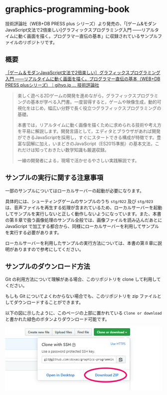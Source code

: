 
# graphics-programming-book

技術評論社（WEB+DB PRESS plus シリーズ）より発売の、「[ゲーム&モダンJavaScript文法で2倍楽しい]グラフィックスプログラミング入門 ——リアルタイムに動く画面を描く。プログラマー直伝の基本」に収録されているサンプルファイルのリポジトリです。

## 概要

[［ゲーム＆モダンJavaScript文法で2倍楽しい］グラフィックスプログラミング入門 ——リアルタイムに動く画面を描く。プログラマー直伝の基本（WEB\+DB PRESS plusシリーズ）｜gihyo\.jp … 技術評論社](https://gihyo.jp/magazine/wdpress/plus/978-4-297-11085-7)

> 楽しく遊べる2Dゲームの開発を進めながら，グラフィックスプログラミングの基本が学べる入門書。一度習得すると，ゲームや映像生成，動的可視化をはじめ，幅広い分野で長く役立つグラフィックスプログラミングの基礎。
> 
> 本書では，リアルタイムに動く画像を描くために求められる技術や考え方を平易に解説します。開発言語として，エディタとブラウザがあれば開発ができるJavaScriptを採用し，すぐにスタートできる構成が特徴です。豊富な図解に加え，いまどきのJavaScript（ES2015準拠）の基本文法，これだけは知っておきたい数学知識も厳選収録。
> 
> 一線の開発者による，現場で活かせるやさしい実践解説です。

## サンプルの実行に関する注意事項

一部のサンプルについてはローカルサーバーの起動が必要になります。

具体的には、シューティングゲームのサンプルのうち `stg/022` 及び `stg/023` は、音声ファイルを再生する処理が含まれているため、ローカルサーバーを起動してサンプルを実行しないと正しく動作しないようになっています。また、本書の第８章で扱う画像処理のサンプル全般では、画像ファイルを読み込んだあとに JavaScript で加工する都合から、同様にローカルサーバーを利用してサンプルを実行する必要があります。

ローカルサーバーを利用したサンプルの実行方法については、本書の第８章に説明がありますので参考にしてください。

## サンプルのダウンロード方法

Git の利用方法について理解がある場合、このリポジトリを clone して利用してください。

もしも Git についてよくわからない場合でも、このリポジトリを zip ファイルとしてダウンロードすることができます。

以下の図に示したように、このページの上部に置かれている `Clone or download` と書かれた緑色のボタンよりダウンロード可能です。

![ダウンロードリンクの場所](resource/github-download.jpg)


